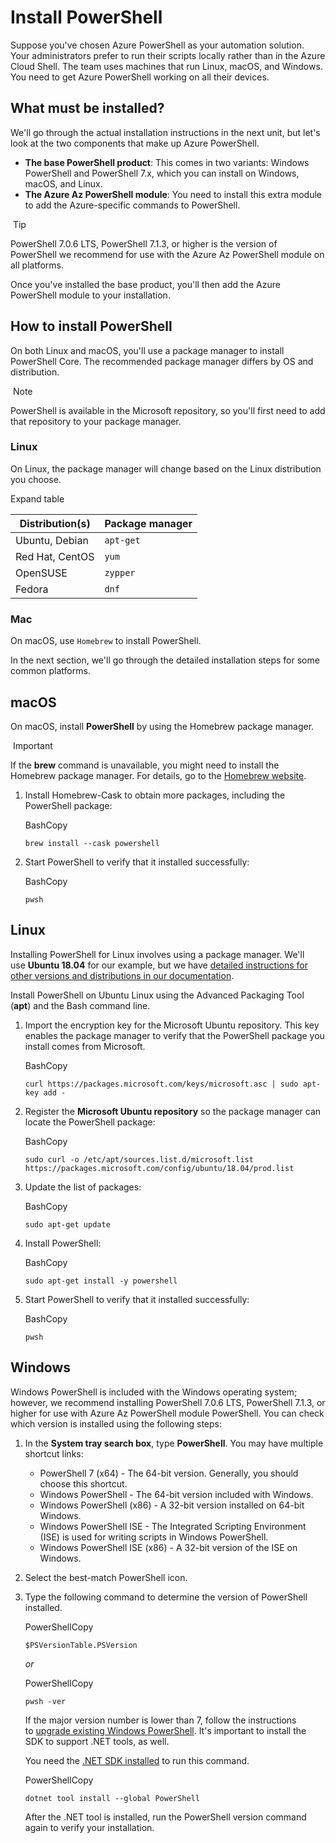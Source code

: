 # Install PowerShell


Suppose you've chosen Azure PowerShell as your automation solution. Your administrators prefer to run their scripts locally rather than in the Azure Cloud Shell. The team uses machines that run Linux, macOS, and Windows. You need to get Azure PowerShell working on all their devices.

## What must be installed?

We'll go through the actual installation instructions in the next unit, but let's look at the two components that make up Azure PowerShell.

- **The base PowerShell product**: This comes in two variants: Windows PowerShell and PowerShell 7.x, which you can install on Windows, macOS, and Linux.
- **The Azure Az PowerShell module**: You need to install this extra module to add the Azure-specific commands to PowerShell.

 Tip

PowerShell 7.0.6 LTS, PowerShell 7.1.3, or higher is the version of PowerShell we recommend for use with the Azure Az PowerShell module on all platforms.

Once you've installed the base product, you'll then add the Azure PowerShell module to your installation.

## How to install PowerShell

On both Linux and macOS, you'll use a package manager to install PowerShell Core. The recommended package manager differs by OS and distribution.

 Note

PowerShell is available in the Microsoft repository, so you'll first need to add that repository to your package manager.

### Linux

On Linux, the package manager will change based on the Linux distribution you choose.

Expand table

|Distribution(s)|Package manager|
|---|---|
|Ubuntu, Debian|`apt-get`|
|Red Hat, CentOS|`yum`|
|OpenSUSE|`zypper`|
|Fedora|`dnf`|

### Mac

On macOS, use `Homebrew` to install PowerShell.

In the next section, we'll go through the detailed installation steps for some common platforms.

## macOS

On macOS, install **PowerShell** by using the Homebrew package manager.

 Important

If the **brew** command is unavailable, you might need to install the Homebrew package manager. For details, go to the [Homebrew website](https://brew.sh/).

1. Install Homebrew-Cask to obtain more packages, including the PowerShell package:
    
    BashCopy
    
    ```
    brew install --cask powershell
    ```
    
2. Start PowerShell to verify that it installed successfully:
    
    BashCopy
    
    ```
    pwsh
    ```
    
## Linux

Installing PowerShell for Linux involves using a package manager. We'll use **Ubuntu 18.04** for our example, but we have [detailed instructions for other versions and distributions in our documentation](https://learn.microsoft.com/en-us/powershell/scripting/install/installing-powershell-core-on-linux).

Install PowerShell on Ubuntu Linux using the Advanced Packaging Tool (**apt**) and the Bash command line.

1. Import the encryption key for the Microsoft Ubuntu repository. This key enables the package manager to verify that the PowerShell package you install comes from Microsoft.
    
    BashCopy
    
    ```
    curl https://packages.microsoft.com/keys/microsoft.asc | sudo apt-key add -
    ```
    
2. Register the **Microsoft Ubuntu repository** so the package manager can locate the PowerShell package:
    
    BashCopy
    
    ```
    sudo curl -o /etc/apt/sources.list.d/microsoft.list https://packages.microsoft.com/config/ubuntu/18.04/prod.list
    ```
    
3. Update the list of packages:
    
    BashCopy
    
    ```
    sudo apt-get update
    ```
    
4. Install PowerShell:
    
    BashCopy
    
    ```
    sudo apt-get install -y powershell
    ```
    
5. Start PowerShell to verify that it installed successfully:
    
    BashCopy
    
    ```
    pwsh
    ```

## Windows

Windows PowerShell is included with the Windows operating system; however, we recommend installing PowerShell 7.0.6 LTS, PowerShell 7.1.3, or higher for use with Azure Az PowerShell module PowerShell. You can check which version is installed using the following steps:

1. In the **System tray search box**, type **PowerShell**. You may have multiple shortcut links:
    
    - PowerShell 7 (x64) - The 64-bit version. Generally, you should choose this shortcut.
    - Windows PowerShell - The 64-bit version included with Windows.
    - Windows PowerShell (x86) - A 32-bit version installed on 64-bit Windows.
    - Windows PowerShell ISE - The Integrated Scripting Environment (ISE) is used for writing scripts in Windows PowerShell.
    - Windows PowerShell ISE (x86) - A 32-bit version of the ISE on Windows.
2. Select the best-match PowerShell icon.
    
3. Type the following command to determine the version of PowerShell installed.
    
    PowerShellCopy
    
    ```
    $PSVersionTable.PSVersion
    ```
    
    _or_
    
    PowerShellCopy
    
    ```
    pwsh -ver
    ```
    
    If the major version number is lower than 7, follow the instructions to [upgrade existing Windows PowerShell](https://learn.microsoft.com/en-us/powershell/scripting/install/installing-powershell-on-windows#upgrading-an-existing-installation). It's important to install the SDK to support .NET tools, as well.
    
    You need the [.NET SDK installed](https://learn.microsoft.com/en-us/dotnet/core/sdk) to run this command.
    
    PowerShellCopy
    
    ```
    dotnet tool install --global PowerShell
    ```
    
    After the .NET tool is installed, run the PowerShell version command again to verify your installation.